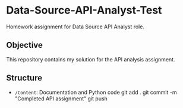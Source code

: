# Data-Source-API-Analyst-Test
Homework assignment for Data Source API Analyst role.
## Objective
This repository contains my solution for the API analysis assignment.

## Structure
- `/Content`: Documentation and Python code
git add .
git commit -m "Completed API assignment"
git push

